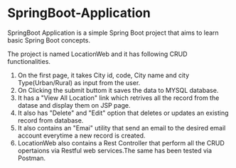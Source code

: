 # SpringBoot-Application
SpringBoot Application is a simple Spring Boot project that aims to learn basic Spring Boot concepts.

The project is named LocationWeb and it has following CRUD functionalities.
  1. On the first page, it takes City id, code, City name and city Type(Urban/Rural) as input from the user.
  2. On Clicking the submit buttom it saves the data to MYSQL database.
  3. It has a "View All Location" link which retrives all the record from the datase and display them on JSP page.
  4. It also has "Delete" and "Edit" option that deletes or updates an existing record from database.
  5. It also contains an "Emai" utility that send an email to the desired email account everytime a new record is created.
  6. LocationWeb also contains a Rest Controller that perform all the CRUD opertaions via Restful web services.The same has been tested via Postman.
  
